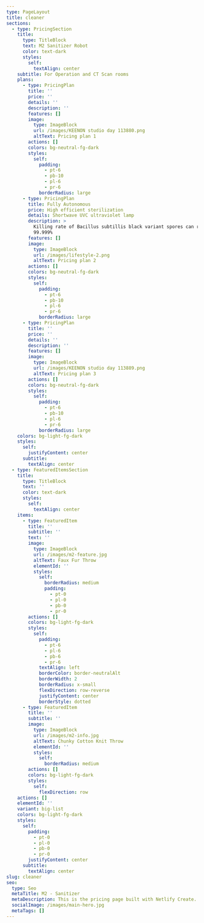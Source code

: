 ```yaml
---
type: PageLayout
title: cleaner
sections:
  - type: PricingSection
    title:
      type: TitleBlock
      text: M2 Sanitizer Robot
      color: text-dark
      styles:
        self:
          textAlign: center
    subtitle: For Operation and CT Scan rooms
    plans:
      - type: PricingPlan
        title: ''
        price: ''
        details: ''
        description: ''
        features: []
        image:
          type: ImageBlock
          url: /images/KEENON studio day 113880.png
          altText: Pricing plan 1
        actions: []
        colors: bg-neutral-fg-dark
        styles:
          self:
            padding:
              - pt-6
              - pb-10
              - pl-6
              - pr-6
            borderRadius: large
      - type: PricingPlan
        title: Fully Autonomous
        price: High efficient sterilization
        details: Shortwave UVC ultraviolet lamp
        description: >
          Killing rate of Bacillus subtillis black variant spores can reach upto
          99.999%
        features: []
        image:
          type: ImageBlock
          url: /images/lifestyle-2.png
          altText: Pricing plan 2
        actions: []
        colors: bg-neutral-fg-dark
        styles:
          self:
            padding:
              - pt-6
              - pb-10
              - pl-6
              - pr-6
            borderRadius: large
      - type: PricingPlan
        title: ''
        price: ''
        details: ''
        description: ''
        features: []
        image:
          type: ImageBlock
          url: /images/KEENON studio day 113889.png
          altText: Pricing plan 3
        actions: []
        colors: bg-neutral-fg-dark
        styles:
          self:
            padding:
              - pt-6
              - pb-10
              - pl-6
              - pr-6
            borderRadius: large
    colors: bg-light-fg-dark
    styles:
      self:
        justifyContent: center
      subtitle:
        textAlign: center
  - type: FeaturedItemsSection
    title:
      type: TitleBlock
      text: ''
      color: text-dark
      styles:
        self:
          textAlign: center
    items:
      - type: FeaturedItem
        title: ''
        subtitle: ''
        text: ''
        image:
          type: ImageBlock
          url: /images/m2-feature.jpg
          altText: Faux Fur Throw
          elementId: ''
          styles:
            self:
              borderRadius: medium
              padding:
                - pt-0
                - pl-0
                - pb-0
                - pr-0
        actions: []
        colors: bg-light-fg-dark
        styles:
          self:
            padding:
              - pt-6
              - pl-6
              - pb-6
              - pr-6
            textAlign: left
            borderColor: border-neutralAlt
            borderWidth: 2
            borderRadius: x-small
            flexDirection: row-reverse
            justifyContent: center
            borderStyle: dotted
      - type: FeaturedItem
        title: ''
        subtitle: ''
        image:
          type: ImageBlock
          url: /images/m2-info.jpg
          altText: Chunky Cotton Knit Throw
          elementId: ''
          styles:
            self:
              borderRadius: medium
        actions: []
        colors: bg-light-fg-dark
        styles:
          self:
            flexDirection: row
    actions: []
    elementId: ''
    variant: big-list
    colors: bg-light-fg-dark
    styles:
      self:
        padding:
          - pt-0
          - pl-0
          - pb-0
          - pr-0
        justifyContent: center
      subtitle:
        textAlign: center
slug: cleaner
seo:
  type: Seo
  metaTitle: M2 - Sanitizer
  metaDescription: This is the pricing page built with Netlify Create.
  socialImage: /images/main-hero.jpg
  metaTags: []
---
```

